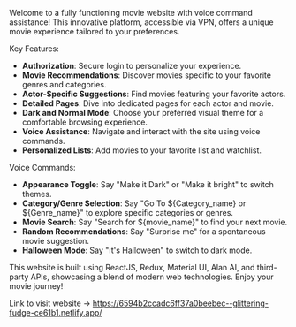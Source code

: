 Welcome to a fully functioning movie website with voice command assistance! This innovative platform, accessible via VPN, offers a unique movie experience tailored to your preferences. 

Key Features:
- **Authorization**: Secure login to personalize your experience.
- **Movie Recommendations**: Discover movies specific to your favorite genres and categories.
- **Actor-Specific Suggestions**: Find movies featuring your favorite actors.
- **Detailed Pages**: Dive into dedicated pages for each actor and movie.
- **Dark and Normal Mode**: Choose your preferred visual theme for a comfortable browsing experience.
- **Voice Assistance**: Navigate and interact with the site using voice commands.
- **Personalized Lists**: Add movies to your favorite list and watchlist.

Voice Commands:
- **Appearance Toggle**: Say "Make it Dark" or "Make it bright" to switch themes.
- **Category/Genre Selection**: Say "Go To ${Category_name} or ${Genre_name}" to explore specific categories or genres.
- **Movie Search**: Say "Search for ${movie_name}" to find your next movie.
- **Random Recommendations**: Say "Surprise me" for a spontaneous movie suggestion.
- **Halloween Mode**: Say "It's Halloween" to switch to dark mode.

This website is built using ReactJS, Redux, Material UI, Alan AI, and third-party APIs, showcasing a blend of modern web technologies. Enjoy your movie journey! 

Link to visit website ->  https://6594b2ccadc6ff37a0beebec--glittering-fudge-ce61b1.netlify.app/
